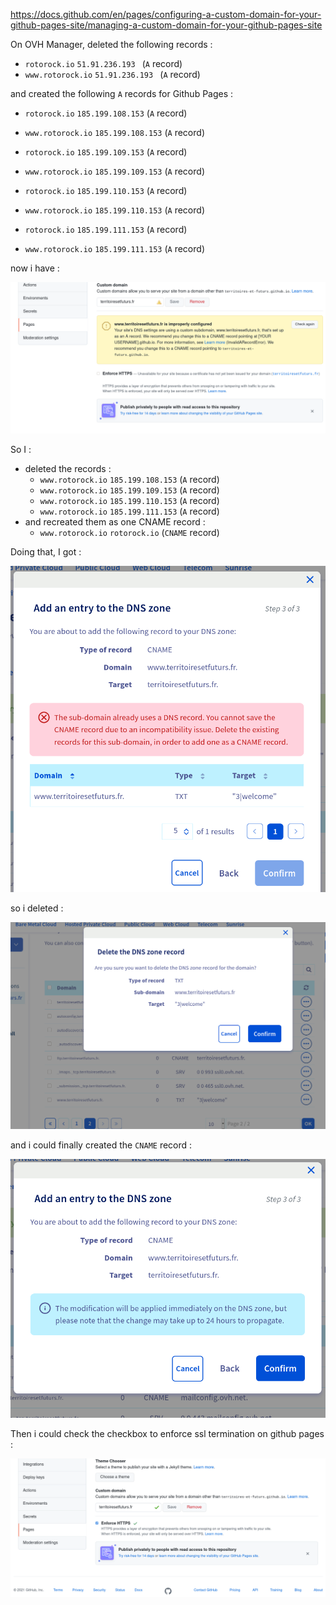 https://docs.github.com/en/pages/configuring-a-custom-domain-for-your-github-pages-site/managing-a-custom-domain-for-your-github-pages-site

On OVH Manager, deleted the following records :
* `rotorock.io` `51.91.236.193 ` (`A` record)
* `www.rotorock.io` `51.91.236.193 ` (`A` record)

and created the following `A` records for Github Pages :

* `rotorock.io` `185.199.108.153` (`A` record)
* `www.rotorock.io` `185.199.108.153` (`A` record)

* `rotorock.io` `185.199.109.153` (`A` record)
* `www.rotorock.io` `185.199.109.153` (`A` record)

* `rotorock.io` `185.199.110.153` (`A` record)
* `www.rotorock.io` `185.199.110.153` (`A` record)

* `rotorock.io` `185.199.111.153` (`A` record)
* `www.rotorock.io` `185.199.111.153` (`A` record)


now i have :

![dns and tls/ssl cert conf](./images/SSL_AND_DNS_CONF.png)

So I :

* deleted the records :
  * `www.rotorock.io` `185.199.108.153` (`A` record)
  * `www.rotorock.io` `185.199.109.153` (`A` record)
  * `www.rotorock.io` `185.199.110.153` (`A` record)
  * `www.rotorock.io` `185.199.111.153` (`A` record)
* and recreated them as one CNAME record :
  * `www.rotorock.io` `rotorock.io` (`CNAME` record)


Doing that, I got :

![incompatible record](./images/incompatible_dns_record.png)

so i deleted :

![deleted incompatible record](./images/deleted_incompatible_dns_record.png)

and i could finally created the `CNAME` record :

![created CNAME record](./images/created_cname_dns_record.png)

Then i could check the checkbox to enforce ssl termination on github pages :

![created CNAME record](./images/enforce_ssl_gh_pages.png)
